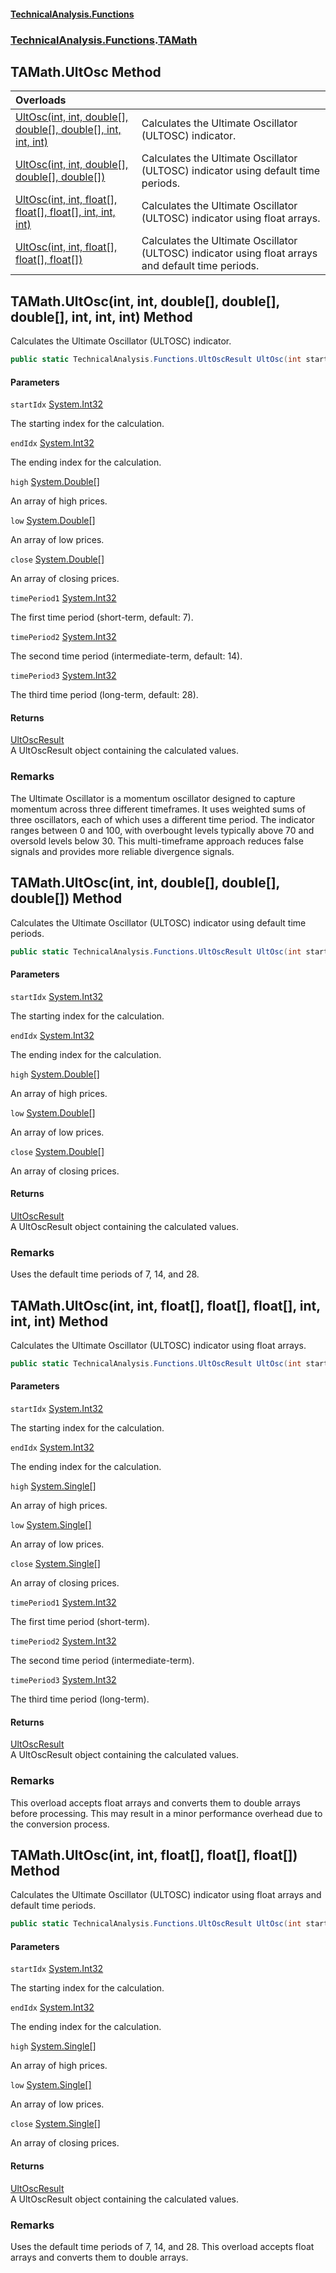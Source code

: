#### [TechnicalAnalysis\.Functions](Atypical.TechnicalAnalysis.Functions.md 'Atypical\.TechnicalAnalysis\.Functions')
### [TechnicalAnalysis\.Functions](Atypical.TechnicalAnalysis.Functions.md#TechnicalAnalysis.Functions 'TechnicalAnalysis\.Functions').[TAMath](TAMath.md 'TechnicalAnalysis\.Functions\.TAMath')

## TAMath\.UltOsc Method

| Overloads | |
| :--- | :--- |
| [UltOsc\(int, int, double\[\], double\[\], double\[\], int, int, int\)](TAMath.UltOsc.md#TechnicalAnalysis.Functions.TAMath.UltOsc(int,int,double[],double[],double[],int,int,int) 'TechnicalAnalysis\.Functions\.TAMath\.UltOsc\(int, int, double\[\], double\[\], double\[\], int, int, int\)') | Calculates the Ultimate Oscillator \(ULTOSC\) indicator\. |
| [UltOsc\(int, int, double\[\], double\[\], double\[\]\)](TAMath.UltOsc.md#TechnicalAnalysis.Functions.TAMath.UltOsc(int,int,double[],double[],double[]) 'TechnicalAnalysis\.Functions\.TAMath\.UltOsc\(int, int, double\[\], double\[\], double\[\]\)') | Calculates the Ultimate Oscillator \(ULTOSC\) indicator using default time periods\. |
| [UltOsc\(int, int, float\[\], float\[\], float\[\], int, int, int\)](TAMath.UltOsc.md#TechnicalAnalysis.Functions.TAMath.UltOsc(int,int,float[],float[],float[],int,int,int) 'TechnicalAnalysis\.Functions\.TAMath\.UltOsc\(int, int, float\[\], float\[\], float\[\], int, int, int\)') | Calculates the Ultimate Oscillator \(ULTOSC\) indicator using float arrays\. |
| [UltOsc\(int, int, float\[\], float\[\], float\[\]\)](TAMath.UltOsc.md#TechnicalAnalysis.Functions.TAMath.UltOsc(int,int,float[],float[],float[]) 'TechnicalAnalysis\.Functions\.TAMath\.UltOsc\(int, int, float\[\], float\[\], float\[\]\)') | Calculates the Ultimate Oscillator \(ULTOSC\) indicator using float arrays and default time periods\. |

<a name='TechnicalAnalysis.Functions.TAMath.UltOsc(int,int,double[],double[],double[],int,int,int)'></a>

## TAMath\.UltOsc\(int, int, double\[\], double\[\], double\[\], int, int, int\) Method

Calculates the Ultimate Oscillator \(ULTOSC\) indicator\.

```csharp
public static TechnicalAnalysis.Functions.UltOscResult UltOsc(int startIdx, int endIdx, double[] high, double[] low, double[] close, int timePeriod1, int timePeriod2, int timePeriod3);
```
#### Parameters

<a name='TechnicalAnalysis.Functions.TAMath.UltOsc(int,int,double[],double[],double[],int,int,int).startIdx'></a>

`startIdx` [System\.Int32](https://docs.microsoft.com/en-us/dotnet/api/System.Int32 'System\.Int32')

The starting index for the calculation\.

<a name='TechnicalAnalysis.Functions.TAMath.UltOsc(int,int,double[],double[],double[],int,int,int).endIdx'></a>

`endIdx` [System\.Int32](https://docs.microsoft.com/en-us/dotnet/api/System.Int32 'System\.Int32')

The ending index for the calculation\.

<a name='TechnicalAnalysis.Functions.TAMath.UltOsc(int,int,double[],double[],double[],int,int,int).high'></a>

`high` [System\.Double](https://docs.microsoft.com/en-us/dotnet/api/System.Double 'System\.Double')[\[\]](https://docs.microsoft.com/en-us/dotnet/api/System.Array 'System\.Array')

An array of high prices\.

<a name='TechnicalAnalysis.Functions.TAMath.UltOsc(int,int,double[],double[],double[],int,int,int).low'></a>

`low` [System\.Double](https://docs.microsoft.com/en-us/dotnet/api/System.Double 'System\.Double')[\[\]](https://docs.microsoft.com/en-us/dotnet/api/System.Array 'System\.Array')

An array of low prices\.

<a name='TechnicalAnalysis.Functions.TAMath.UltOsc(int,int,double[],double[],double[],int,int,int).close'></a>

`close` [System\.Double](https://docs.microsoft.com/en-us/dotnet/api/System.Double 'System\.Double')[\[\]](https://docs.microsoft.com/en-us/dotnet/api/System.Array 'System\.Array')

An array of closing prices\.

<a name='TechnicalAnalysis.Functions.TAMath.UltOsc(int,int,double[],double[],double[],int,int,int).timePeriod1'></a>

`timePeriod1` [System\.Int32](https://docs.microsoft.com/en-us/dotnet/api/System.Int32 'System\.Int32')

The first time period \(short\-term, default: 7\)\.

<a name='TechnicalAnalysis.Functions.TAMath.UltOsc(int,int,double[],double[],double[],int,int,int).timePeriod2'></a>

`timePeriod2` [System\.Int32](https://docs.microsoft.com/en-us/dotnet/api/System.Int32 'System\.Int32')

The second time period \(intermediate\-term, default: 14\)\.

<a name='TechnicalAnalysis.Functions.TAMath.UltOsc(int,int,double[],double[],double[],int,int,int).timePeriod3'></a>

`timePeriod3` [System\.Int32](https://docs.microsoft.com/en-us/dotnet/api/System.Int32 'System\.Int32')

The third time period \(long\-term, default: 28\)\.

#### Returns
[UltOscResult](UltOscResult.md 'TechnicalAnalysis\.Functions\.UltOscResult')  
A UltOscResult object containing the calculated values\.

### Remarks
The Ultimate Oscillator is a momentum oscillator designed to capture momentum across three different timeframes\.
It uses weighted sums of three oscillators, each of which uses a different time period\.
The indicator ranges between 0 and 100, with overbought levels typically above 70 and oversold levels below 30\.
This multi\-timeframe approach reduces false signals and provides more reliable divergence signals\.

<a name='TechnicalAnalysis.Functions.TAMath.UltOsc(int,int,double[],double[],double[])'></a>

## TAMath\.UltOsc\(int, int, double\[\], double\[\], double\[\]\) Method

Calculates the Ultimate Oscillator \(ULTOSC\) indicator using default time periods\.

```csharp
public static TechnicalAnalysis.Functions.UltOscResult UltOsc(int startIdx, int endIdx, double[] high, double[] low, double[] close);
```
#### Parameters

<a name='TechnicalAnalysis.Functions.TAMath.UltOsc(int,int,double[],double[],double[]).startIdx'></a>

`startIdx` [System\.Int32](https://docs.microsoft.com/en-us/dotnet/api/System.Int32 'System\.Int32')

The starting index for the calculation\.

<a name='TechnicalAnalysis.Functions.TAMath.UltOsc(int,int,double[],double[],double[]).endIdx'></a>

`endIdx` [System\.Int32](https://docs.microsoft.com/en-us/dotnet/api/System.Int32 'System\.Int32')

The ending index for the calculation\.

<a name='TechnicalAnalysis.Functions.TAMath.UltOsc(int,int,double[],double[],double[]).high'></a>

`high` [System\.Double](https://docs.microsoft.com/en-us/dotnet/api/System.Double 'System\.Double')[\[\]](https://docs.microsoft.com/en-us/dotnet/api/System.Array 'System\.Array')

An array of high prices\.

<a name='TechnicalAnalysis.Functions.TAMath.UltOsc(int,int,double[],double[],double[]).low'></a>

`low` [System\.Double](https://docs.microsoft.com/en-us/dotnet/api/System.Double 'System\.Double')[\[\]](https://docs.microsoft.com/en-us/dotnet/api/System.Array 'System\.Array')

An array of low prices\.

<a name='TechnicalAnalysis.Functions.TAMath.UltOsc(int,int,double[],double[],double[]).close'></a>

`close` [System\.Double](https://docs.microsoft.com/en-us/dotnet/api/System.Double 'System\.Double')[\[\]](https://docs.microsoft.com/en-us/dotnet/api/System.Array 'System\.Array')

An array of closing prices\.

#### Returns
[UltOscResult](UltOscResult.md 'TechnicalAnalysis\.Functions\.UltOscResult')  
A UltOscResult object containing the calculated values\.

### Remarks
Uses the default time periods of 7, 14, and 28\.

<a name='TechnicalAnalysis.Functions.TAMath.UltOsc(int,int,float[],float[],float[],int,int,int)'></a>

## TAMath\.UltOsc\(int, int, float\[\], float\[\], float\[\], int, int, int\) Method

Calculates the Ultimate Oscillator \(ULTOSC\) indicator using float arrays\.

```csharp
public static TechnicalAnalysis.Functions.UltOscResult UltOsc(int startIdx, int endIdx, float[] high, float[] low, float[] close, int timePeriod1, int timePeriod2, int timePeriod3);
```
#### Parameters

<a name='TechnicalAnalysis.Functions.TAMath.UltOsc(int,int,float[],float[],float[],int,int,int).startIdx'></a>

`startIdx` [System\.Int32](https://docs.microsoft.com/en-us/dotnet/api/System.Int32 'System\.Int32')

The starting index for the calculation\.

<a name='TechnicalAnalysis.Functions.TAMath.UltOsc(int,int,float[],float[],float[],int,int,int).endIdx'></a>

`endIdx` [System\.Int32](https://docs.microsoft.com/en-us/dotnet/api/System.Int32 'System\.Int32')

The ending index for the calculation\.

<a name='TechnicalAnalysis.Functions.TAMath.UltOsc(int,int,float[],float[],float[],int,int,int).high'></a>

`high` [System\.Single](https://docs.microsoft.com/en-us/dotnet/api/System.Single 'System\.Single')[\[\]](https://docs.microsoft.com/en-us/dotnet/api/System.Array 'System\.Array')

An array of high prices\.

<a name='TechnicalAnalysis.Functions.TAMath.UltOsc(int,int,float[],float[],float[],int,int,int).low'></a>

`low` [System\.Single](https://docs.microsoft.com/en-us/dotnet/api/System.Single 'System\.Single')[\[\]](https://docs.microsoft.com/en-us/dotnet/api/System.Array 'System\.Array')

An array of low prices\.

<a name='TechnicalAnalysis.Functions.TAMath.UltOsc(int,int,float[],float[],float[],int,int,int).close'></a>

`close` [System\.Single](https://docs.microsoft.com/en-us/dotnet/api/System.Single 'System\.Single')[\[\]](https://docs.microsoft.com/en-us/dotnet/api/System.Array 'System\.Array')

An array of closing prices\.

<a name='TechnicalAnalysis.Functions.TAMath.UltOsc(int,int,float[],float[],float[],int,int,int).timePeriod1'></a>

`timePeriod1` [System\.Int32](https://docs.microsoft.com/en-us/dotnet/api/System.Int32 'System\.Int32')

The first time period \(short\-term\)\.

<a name='TechnicalAnalysis.Functions.TAMath.UltOsc(int,int,float[],float[],float[],int,int,int).timePeriod2'></a>

`timePeriod2` [System\.Int32](https://docs.microsoft.com/en-us/dotnet/api/System.Int32 'System\.Int32')

The second time period \(intermediate\-term\)\.

<a name='TechnicalAnalysis.Functions.TAMath.UltOsc(int,int,float[],float[],float[],int,int,int).timePeriod3'></a>

`timePeriod3` [System\.Int32](https://docs.microsoft.com/en-us/dotnet/api/System.Int32 'System\.Int32')

The third time period \(long\-term\)\.

#### Returns
[UltOscResult](UltOscResult.md 'TechnicalAnalysis\.Functions\.UltOscResult')  
A UltOscResult object containing the calculated values\.

### Remarks
This overload accepts float arrays and converts them to double arrays before processing\.
This may result in a minor performance overhead due to the conversion process\.

<a name='TechnicalAnalysis.Functions.TAMath.UltOsc(int,int,float[],float[],float[])'></a>

## TAMath\.UltOsc\(int, int, float\[\], float\[\], float\[\]\) Method

Calculates the Ultimate Oscillator \(ULTOSC\) indicator using float arrays and default time periods\.

```csharp
public static TechnicalAnalysis.Functions.UltOscResult UltOsc(int startIdx, int endIdx, float[] high, float[] low, float[] close);
```
#### Parameters

<a name='TechnicalAnalysis.Functions.TAMath.UltOsc(int,int,float[],float[],float[]).startIdx'></a>

`startIdx` [System\.Int32](https://docs.microsoft.com/en-us/dotnet/api/System.Int32 'System\.Int32')

The starting index for the calculation\.

<a name='TechnicalAnalysis.Functions.TAMath.UltOsc(int,int,float[],float[],float[]).endIdx'></a>

`endIdx` [System\.Int32](https://docs.microsoft.com/en-us/dotnet/api/System.Int32 'System\.Int32')

The ending index for the calculation\.

<a name='TechnicalAnalysis.Functions.TAMath.UltOsc(int,int,float[],float[],float[]).high'></a>

`high` [System\.Single](https://docs.microsoft.com/en-us/dotnet/api/System.Single 'System\.Single')[\[\]](https://docs.microsoft.com/en-us/dotnet/api/System.Array 'System\.Array')

An array of high prices\.

<a name='TechnicalAnalysis.Functions.TAMath.UltOsc(int,int,float[],float[],float[]).low'></a>

`low` [System\.Single](https://docs.microsoft.com/en-us/dotnet/api/System.Single 'System\.Single')[\[\]](https://docs.microsoft.com/en-us/dotnet/api/System.Array 'System\.Array')

An array of low prices\.

<a name='TechnicalAnalysis.Functions.TAMath.UltOsc(int,int,float[],float[],float[]).close'></a>

`close` [System\.Single](https://docs.microsoft.com/en-us/dotnet/api/System.Single 'System\.Single')[\[\]](https://docs.microsoft.com/en-us/dotnet/api/System.Array 'System\.Array')

An array of closing prices\.

#### Returns
[UltOscResult](UltOscResult.md 'TechnicalAnalysis\.Functions\.UltOscResult')  
A UltOscResult object containing the calculated values\.

### Remarks
Uses the default time periods of 7, 14, and 28\. This overload accepts float arrays and converts them to double arrays\.